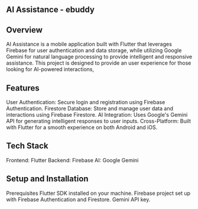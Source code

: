 ## AI Assistance - ebuddy

## Overview

AI Assistance is a mobile application built with Flutter that leverages Firebase for user authentication and data storage,
while utilizing Google Gemini for natural language processing to provide intelligent and responsive assistance.
This project is designed to provide an  user experience for those looking for AI-powered interactions, 

## Features

User Authentication: Secure login and registration using Firebase Authentication.
Firestore Database: Store and manage user data and interactions using Firebase Firestore.
AI Integration: Uses Google's Gemini API for generating intelligent responses to user inputs.
Cross-Platform: Built with Flutter for a smooth experience on both Android and iOS.

## Tech Stack
Frontend: Flutter
Backend: Firebase 
AI: Google Gemini

## Setup and Installation
Prerequisites
Flutter SDK installed on your machine.
Firebase project set up with Firebase Authentication and Firestore.
Gemini API key.
